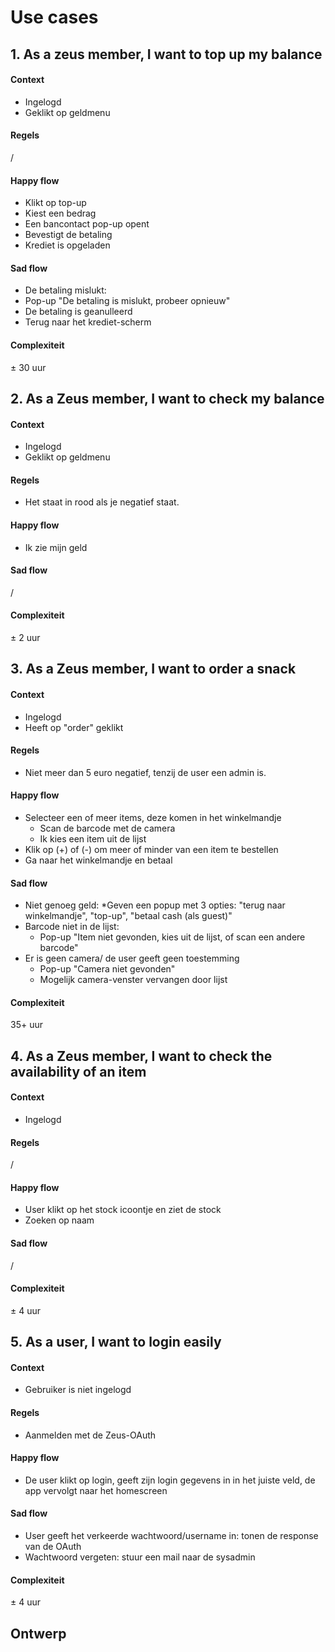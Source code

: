 # Use cases

## 1. As a zeus member, I want to top up my balance

#### Context
* Ingelogd
* Geklikt op geldmenu

#### Regels
/

#### Happy flow
* Klikt op top-up
* Kiest een bedrag
* Een bancontact pop-up opent
* Bevestigt de betaling
* Krediet is opgeladen

#### Sad flow
* De betaling mislukt:
* Pop-up "De betaling is mislukt, probeer opnieuw"
* De betaling is geanulleerd
* Terug naar het krediet-scherm

#### Complexiteit
± 30 uur

## 2. As a Zeus member, I want to check my balance

#### Context
* Ingelogd
* Geklikt op geldmenu

#### Regels
* Het staat in rood als je negatief staat.

#### Happy flow 
* Ik zie mijn geld

#### Sad flow
/

#### Complexiteit
± 2 uur

## 3. As a Zeus member, I want to order a snack

#### Context 
* Ingelogd
* Heeft op "order" geklikt

#### Regels
* Niet meer dan 5 euro negatief, tenzij de user een admin is.

#### Happy flow
* Selecteer een of meer items, deze komen in het winkelmandje
  * Scan de barcode met de camera
  * Ik kies een item uit de lijst
* Klik op (+) of (-) om meer of minder van een item te bestellen
* Ga naar het winkelmandje en betaal

#### Sad flow
* Niet genoeg geld:
  *Geven een popup met 3 opties: "terug naar winkelmandje", "top-up", "betaal cash (als guest)"
* Barcode niet in de lijst:
  * Pop-up "Item niet gevonden, kies uit de lijst, of scan een andere barcode"
* Er is geen camera/ de user geeft geen toestemming
  * Pop-up "Camera niet gevonden"
  * Mogelijk camera-venster vervangen door lijst

#### Complexiteit
35+ uur

## 4. As a Zeus member, I want to check the availability of an item

#### Context
* Ingelogd

#### Regels
/

#### Happy flow

* User klikt op het stock icoontje en ziet de stock
* Zoeken op naam

#### Sad flow 
/

#### Complexiteit
± 4 uur

## 5. As a user, I want to login easily

#### Context
* Gebruiker is niet ingelogd

#### Regels
* Aanmelden met de Zeus-OAuth

#### Happy flow
* De user klikt op login, geeft zijn login gegevens in in het juiste veld, de app vervolgt naar het homescreen

#### Sad flow
* User geeft het verkeerde wachtwoord/username in: tonen de response van de OAuth
* Wachtwoord vergeten: stuur een mail naar de sysadmin

#### Complexiteit 
± 4 uur

## Ontwerp
